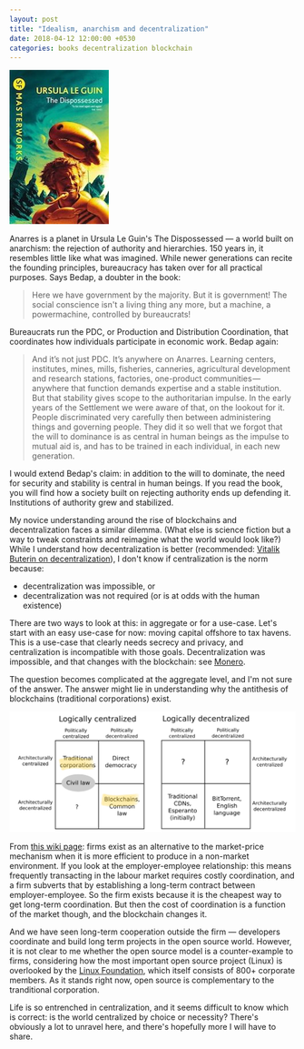 ```yaml
---
layout: post
title: "Idealism, anarchism and decentralization"
date: 2018-04-12 12:00:00 +0530
categories: books decentralization blockchain
---
```


![The Dispossessed by Ursula Le Guin](/images/dispossessed.jpg)

Anarres is a planet in Ursula Le Guin's The Dispossessed — a world built on anarchism: the rejection of authority and hierarchies. 150 years in, it resembles little like what was imagined. While newer generations can recite the founding principles, bureaucracy has taken over for all practical purposes. Says Bedap, a doubter in the book:

> Here we have government by the majority. But it is government! The social conscience isn't a living thing any more, but a machine, a powermachine, controlled by bureaucrats!

Bureaucrats run the PDC, or Production and Distribution Coordination, that coordinates how individuals participate in economic work. Bedap again:

> And it’s not just PDC. It’s anywhere on Anarres. Learning centers, institutes, mines, mills, fisheries, canneries, agricultural development and research stations, factories, one-product communities — anywhere that function demands expertise and a stable institution. But that stability gives scope to the authoritarian impulse. In the early years of the Settlement we were aware of that, on the lookout for it. People discriminated very carefully then between administering things and governing people. They did it so well that we forgot that the will to dominance is as central in human beings as the impulse to mutual aid is, and has to be trained in each individual, in each new generation.

I would extend Bedap's claim: in addition to the will to dominate, the need for security and stability is central in human beings. If you read the book, you will find how a society built on rejecting authority ends up defending it. Institutions of authority grew and stabilized.

My novice understanding around the rise of blockchains and decentralization faces a similar dilemma. (What else is science fiction but a way to tweak constraints and reimagine what the world would look like?) While I understand how decentralization is better (recommended: [Vitalik Buterin on decentralization](https://medium.com/@VitalikButerin/the-meaning-of-decentralization-a0c92b76a274)), I don't know if centralization is the norm because:

- decentralization was impossible, or
- decentralization was not required (or is at odds with the human existence)

There are two ways to look at this: in aggregate or for a use-case. Let's start with an easy use-case for now: moving capital offshore to tax havens. This is a use-case that clearly needs secrecy and privacy, and centralization is incompatible with those goals. Decentralization was impossible, and that changes with the blockchain: see [Monero](https://getmonero.org).

The question becomes complicated at the aggregate level, and I'm not sure of the answer. The answer might lie in understanding why the antithesis of blockchains (traditional corporations) exist.

![Decentralization, from Vitalik Buterin's piece.](/images/decentralization-grid.jpeg)

From [this wiki page](https://en.wikipedia.org/wiki/Theory_of_the_firm): firms exist as an alternative to the market-price mechanism when it is more efficient to produce in a non-market environment. If you look at the employer-employee relationship: this means frequently transacting in the labour market requires costly coordination, and a firm subverts that by establishing a long-term contract between employer-employee. So the firm exists because it is the cheapest way to get long-term coordination. But then the cost of coordination is a function of the market though, and the blockchain changes it.

And we have seen long-term cooperation outside the firm — developers coordinate and build long term projects in the open source world. However, it is not clear to me whether the open source model is a counter-example to firms, considering how the most important open source project (Linux) is overlooked by the [Linux Foundation](https://en.wikipedia.org/wiki/Linux_Foundation), which itself consists of 800+ corporate members. As it stands right now, open source is complementary to the tranditional corporation.

Life is so entrenched in centralization, and it seems difficult to know which is correct: is the world centralized by choice or necessity? There's obviously a lot to unravel here, and there's hopefully more I will have to share.
